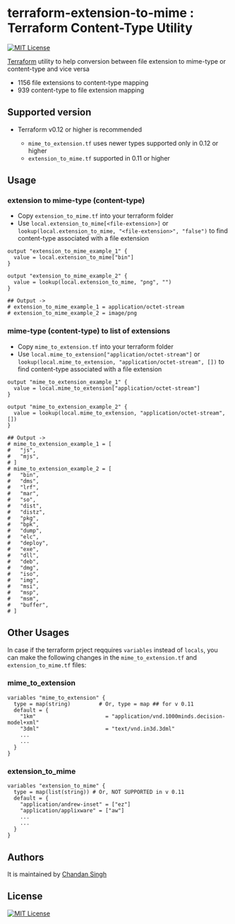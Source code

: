 # terraform-extension-to-mime : Terraform Content-Type Utility

[![MIT License](http://img.shields.io/badge/license-MIT-blue.svg?style=flat)](LICENSE)

[Terraform](https://terraform.io/) utility to help conversion between file extension to mime-type or content-type and vice versa

- 1156 file extensions to content-type mapping
- 939 content-type to file extension mapping

## Supported version

- Terraform v0.12 or higher is recommended

  - `mime_to_extension.tf` uses newer types supported only in 0.12 or higher
  - `extension_to_mime.tf` supported in 0.11 or higher

## Usage

### extension to mime-type (content-type)

- Copy `extension_to_mime.tf` into your terraform folder
- Use `local.extension_to_mime[<file-extension>]` or `lookup(local.extension_to_mime, "<file-extension>", "false")` to find content-type associated with a file extension

```hcl
output "extension_to_mime_example_1" {
  value = local.extension_to_mime["bin"]
}

output "extension_to_mime_example_2" {
  value = lookup(local.extension_to_mime, "png", "")
}

## Output ->
# extension_to_mime_example_1 = application/octet-stream
# extension_to_mime_example_2 = image/png
```

### mime-type (content-type) to list of extensions

- Copy `mime_to_extension.tf` into your terraform folder
- Use `local.mime_to_extension["application/octet-stream"]` or `lookup(local.mime_to_extension, "application/octet-stream", [])` to find content-type associated with a file extension

```hcl
output "mime_to_extension_example_1" {
  value = local.mime_to_extension["application/octet-stream"]
}

output "mime_to_extension_example_2" {
  value = lookup(local.mime_to_extension, "application/octet-stream", [])
}

## Output ->
# mime_to_extension_example_1 = [
#   "js",
#   "mjs",
# ]
# mime_to_extension_example_2 = [
#   "bin",
#   "dms",
#   "lrf",
#   "mar",
#   "so",
#   "dist",
#   "distz",
#   "pkg",
#   "bpk",
#   "dump",
#   "elc",
#   "deploy",
#   "exe",
#   "dll",
#   "deb",
#   "dmg",
#   "iso",
#   "img",
#   "msi",
#   "msp",
#   "msm",
#   "buffer",
# ]
```

## Other Usages

In case if the terraform prject reqquires `variables` instead of `locals`, you can make the following changes in the `mime_to_extension.tf` and `extension_to_mime.tf` files:

### mime_to_extension

```hcl
variables "mime_to_extension" {
  type = map(string)         # Or, type = map ## for v 0.11
  default = {
    "1km"                      = "application/vnd.1000minds.decision-model+xml"
    "3dml"                     = "text/vnd.in3d.3dml"
    ...
    ...
  }
}
```

### extension_to_mime

```hcl
variables "extension_to_mime" {
  type = map(list(string)) # Or, NOT SUPPORTED in v 0.11
  default = {
    "application/andrew-inset" = ["ez"]
    "application/applixware" = ["aw"]
    ...
    ...
  }
}
```

## Authors

It is maintained by [Chandan Singh](https://github.com/chandan-singh)

## License

[![MIT License](http://img.shields.io/badge/license-MIT-blue.svg?style=flat)](LICENSE)
